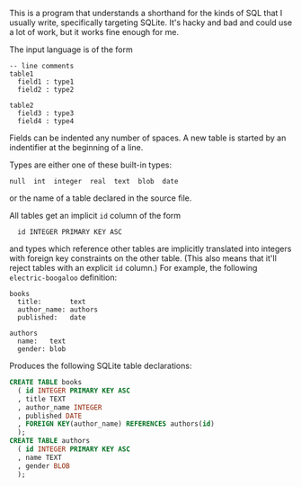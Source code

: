 This is a program that understands a shorthand for the kinds
of SQL that I usually write, specifically targeting SQLite.
It's hacky and bad and could use a lot of work, but it works
fine enough for me.

The input language is of the form

~~~
-- line comments
table1
  field1 : type1
  field2 : type2

table2
  field3 : type3
  field4 : type4
~~~

Fields can be indented any number of spaces. A new table is
started by an indentifier at the beginning of a line.

Types are either one of these built-in types:

~~~
null  int  integer  real  text  blob  date
~~~

or the name of a table declared in the source file.

All tables get an implicit `id` column of the form

~~~
  id INTEGER PRIMARY KEY ASC
~~~

and types which reference other tables are implicitly translated
into integers with foreign key constraints on the other table.
(This also means that it'll reject tables with an explicit
`id` column.)
For example, the following `electric-boogaloo` definition:

~~~
books
  title:       text
  author_name: authors
  published:   date

authors
  name:   text
  gender: blob
~~~

Produces the following SQLite table declarations:

~~~.sql
CREATE TABLE books
  ( id INTEGER PRIMARY KEY ASC
  , title TEXT
  , author_name INTEGER
  , published DATE
  , FOREIGN KEY(author_name) REFERENCES authors(id)
  );
CREATE TABLE authors
  ( id INTEGER PRIMARY KEY ASC
  , name TEXT
  , gender BLOB
  );
~~~
